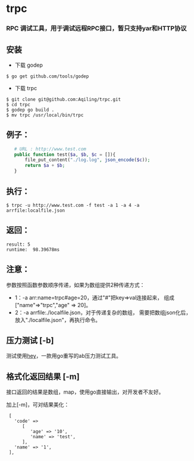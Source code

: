 # trpc

### RPC 调试工具，用于调试远程RPC接口，暂只支持yar和HTTP协议

## 安装

* 下载 godep
```
$ go get github.com/tools/godep
```
* 下载 trpc
```
$ git clone git@github.com:Aqiling/trpc.git
$ cd trpc
$ godep go build .
$ mv trpc /usr/local/bin/trpc
```

## 例子：
```php
   # URL : http://www.test.com
   public function test($a, $b, $c = []){
       file_put_content("./log.log", json_encode($c));
       return $a + $b;
   }
```

## 执行：
```
$ trpc -u http://www.test.com -f test -a 1 -a 4 -a arrfile:localfile.json
```

## 返回：
    result: 5
    runtime:  98.39678ms
    
## 注意：

参数按照函数参数顺序传递，如果为数组提供2种传递方式：
* 1：-a arr:name=trpc#age=20，通过"#"把key=>val连接起来，
组成["name"=>"trpc","age" => 20]。
* 2：-a arrfile:./localfile.json，对于传递复杂的数组，
需要把数组json化后，放入"./localfile.json"，再执行命令。

## 压力测试 [-b]
测试使用[hey](https://github.com/rakyll/hey)，一款用go重写的ab压力测试工具。


## 格式化返回结果 [-m]
接口返回的结果是数组，map，使用go直接输出，对开发者不友好。

加上[-m]，可对结果美化：
```
 [
   'code' =>
      [
         'age' => '10',
         'name' => 'test',
      ],
   'name' => '1',
 ],
```````````````